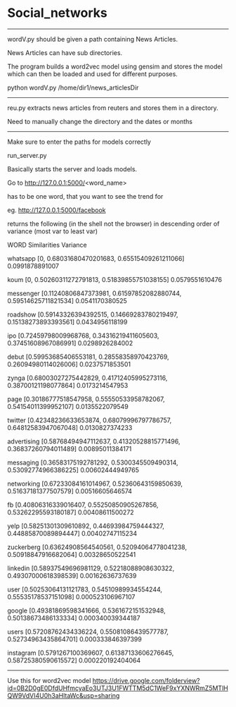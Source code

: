 # Social_networks

-----------------------------------------------------------------------------------------------
wordV.py should be given a path containing News Articles.

News Articles can have sub directories.

The program builds a word2vec model using gensim and stores the model which can then be loaded and used for different purposes.

python wordV.py /home/dir1/news_articlesDir

-----------------------------------------------------------------------------------------------
reu.py extracts news articles from reuters and stores them in a directory.

Need to manually change the directory and the dates or months

-----------------------------------------------------------------------------------------------
Make sure to enter the paths for models correctly

run_server.py 

Basically starts the server and loads models.

Go to  http://127.0.0.1:5000/<word_name>

<word-name> has to be one word, that you want to see the trend for

eg.  http://127.0.0.1:5000/facebook

returns the following (in the shell not the browser) in descending order of variance (most var to least var)


WORD      Similarities                                  Variance


whatsapp [0, 0.68031680470201683, 0.65515409261211066] 0.0991878891007


koum [0, 0.50260311272791813, 0.51839855751038155] 0.0579551610476


messenger [0.11240806847373981, 0.61597852082880744, 0.59514625711821534] 0.0541170380525


roadshow [0.59143326394392515, 0.14669283780219497, 0.15138273893393561] 0.0434956118199


ipo [0.72459798009968768, 0.34316219411605603, 0.37451608967086991] 0.0298926284002


debut [0.59953685406553181, 0.28558358970423769, 0.26094980114026006] 0.0237571853501


zynga [0.68003027275442829, 0.41712405995273116, 0.38700121198077864] 0.0173214547953


page [0.30186777518547958, 0.55550533958782067, 0.54154011399952107] 0.0135522079549


twitter [0.42348236633653874, 0.68079996797786757, 0.64812583947067048] 0.0130827374233


advertising [0.58768494947112637, 0.41320528815771496, 0.36837260794011489] 0.00895011384171


messaging [0.36583175192781292, 0.5300345509490314, 0.53092774966386225] 0.00602444949765


networking [0.67233084161014967, 0.52360643159850639, 0.51637181377507579] 0.00516605646574


fb [0.40806316339016407, 0.55250850905267856, 0.53262295593180187] 0.00408611500272


yelp [0.58251301309610892, 0.44693984759444327, 0.44885870089894447] 0.00402747115234


zuckerberg [0.63624908564540561, 0.52094064778041238, 0.50918847916682064] 0.00328650522541


linkedin [0.58937549696981129, 0.52218088908630322, 0.49307000618398539] 0.00162636737639


user [0.50253064131121783, 0.54510989934554244, 0.55535178537151098] 0.000523106967107


google [0.49381869598341666, 0.5361672151532948, 0.50138673486133334] 0.000340039344187


users [0.57208762434336224, 0.55081086439577787, 0.52734963435864701] 0.000333846397399


instagram [0.5791267100369607, 0.61387133606276645, 0.58725380590615572] 0.000220192404064


-----------------------------------------------------------------------------------------------

Use this for word2vec model
https://drive.google.com/folderview?id=0B2D0gE0DfdUHfmcyaEo3UTJ3U1FWTTM5dC1WeF9xYXNWRmZ5MTlHQW9VdVI4U0h3aHltaWc&usp=sharing


